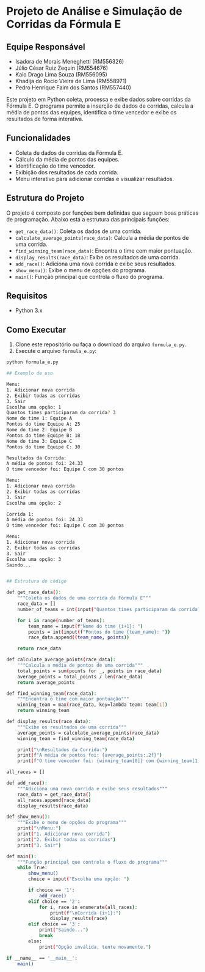 # Projeto de Análise e Simulação de Corridas da Fórmula E

## Equipe Responsável
- Isadora de Morais Meneghetti (RM556326)
- Júlio César Ruiz Zequin (RM554676)
- Kaio Drago Lima Souza (RM556095)
- Khadija do Rocio Vieira de Lima (RM558971)
- Pedro Henrique Faim dos Santos (RM557440)

Este projeto em Python coleta, processa e exibe dados sobre corridas da Fórmula E. O programa permite a inserção de dados de corridas, calcula a média de pontos das equipes, identifica o time vencedor e exibe os resultados de forma interativa.

## Funcionalidades

- Coleta de dados de corridas da Fórmula E.
- Cálculo da média de pontos das equipes.
- Identificação do time vencedor.
- Exibição dos resultados de cada corrida.
- Menu interativo para adicionar corridas e visualizar resultados.

## Estrutura do Projeto

O projeto é composto por funções bem definidas que seguem boas práticas de programação. Abaixo está a estrutura das principais funções:

- `get_race_data()`: Coleta os dados de uma corrida.
- `calculate_average_points(race_data)`: Calcula a média de pontos de uma corrida.
- `find_winning_team(race_data)`: Encontra o time com maior pontuação.
- `display_results(race_data)`: Exibe os resultados de uma corrida.
- `add_race()`: Adiciona uma nova corrida e exibe seus resultados.
- `show_menu()`: Exibe o menu de opções do programa.
- `main()`: Função principal que controla o fluxo do programa.

## Requisitos

- Python 3.x

## Como Executar

1. Clone este repositório ou faça o download do arquivo `formula_e.py`.
2. Execute o arquivo `formula_e.py`:

```bash
python formula_e.py

## Exemplo de uso

Menu:
1. Adicionar nova corrida
2. Exibir todas as corridas
3. Sair
Escolha uma opção: 1
Quantos times participaram da corrida? 3
Nome do time 1: Equipe A
Pontos do time Equipe A: 25
Nome do time 2: Equipe B
Pontos do time Equipe B: 18
Nome do time 3: Equipe C
Pontos do time Equipe C: 30

Resultados da Corrida:
A média de pontos foi: 24.33
O time vencedor foi: Equipe C com 30 pontos

Menu:
1. Adicionar nova corrida
2. Exibir todas as corridas
3. Sair
Escolha uma opção: 2

Corrida 1:
A média de pontos foi: 24.33
O time vencedor foi: Equipe C com 30 pontos

Menu:
1. Adicionar nova corrida
2. Exibir todas as corridas
3. Sair
Escolha uma opção: 3
Saindo...


## Estrutura do código

def get_race_data():
    """Coleta os dados de uma corrida da Fórmula E"""
    race_data = []
    number_of_teams = int(input("Quantos times participaram da corrida? "))

    for i in range(number_of_teams):
        team_name = input(f"Nome do time {i+1}: ")
        points = int(input(f"Pontos do time {team_name}: "))
        race_data.append((team_name, points))

    return race_data

def calculate_average_points(race_data):
    """Calcula a média de pontos de uma corrida"""
    total_points = sum(points for _, points in race_data)
    average_points = total_points / len(race_data)
    return average_points

def find_winning_team(race_data):
    """Encontra o time com maior pontuação"""
    winning_team = max(race_data, key=lambda team: team[1])
    return winning_team

def display_results(race_data):
    """Exibe os resultados de uma corrida"""
    average_points = calculate_average_points(race_data)
    winning_team = find_winning_team(race_data)

    print("\nResultados da Corrida:")
    print(f"A média de pontos foi: {average_points:.2f}")
    print(f"O time vencedor foi: {winning_team[0]} com {winning_team[1]} pontos")

all_races = []

def add_race():
    """Adiciona uma nova corrida e exibe seus resultados"""
    race_data = get_race_data()
    all_races.append(race_data)
    display_results(race_data)

def show_menu():
    """Exibe o menu de opções do programa"""
    print("\nMenu:")
    print("1. Adicionar nova corrida")
    print("2. Exibir todas as corridas")
    print("3. Sair")

def main():
    """Função principal que controla o fluxo do programa"""
    while True:
        show_menu()
        choice = input("Escolha uma opção: ")

        if choice == '1':
            add_race()
        elif choice == '2':
            for i, race in enumerate(all_races):
                print(f"\nCorrida {i+1}:")
                display_results(race)
        elif choice == '3':
            print("Saindo...")
            break
        else:
            print("Opção inválida, tente novamente.")

if __name__ == '__main__':
    main()






